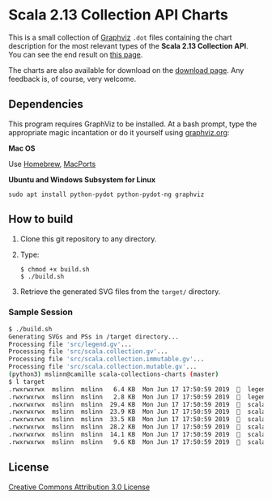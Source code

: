 # Scala 2.13 Collection API Charts
This is a small collection of [Graphviz][] `.dot` files containing the chart description for the most relevant types 
of the **Scala 2.13 Collection API**.  
You can see the end result on [this page](http://www.decodified.com/scala/collections-api.xml).

The charts are also available for download on the [download page](http://github.com/sirthias/scala-collections-charts/downloads).
Any feedback is, of course, very welcome.

## Dependencies
This program requires GraphViz to be installed.
At a bash prompt, type the appropriate magic incantation or do it yourself using 
[graphviz.org](http://www.graphviz.org/Download_macos.php):

**Mac OS**

Use [Homebrew][], [MacPorts][] 

**Ubuntu and Windows Subsystem for Linux**
```
sudo apt install python-pydot python-pydot-ng graphviz
```
    
## How to build
1. Clone this git repository to any directory.
2. Type:
    ```
    $ chmod +x build.sh
    $ ./build.sh
    ```
    
3. Retrieve the generated SVG files from the `target/` directory.

### Sample Session

```bash
$ ./build.sh
Generating SVGs and PSs in /target directory...
Processing file 'src/legend.gv'...
Processing file 'src/scala.collection.gv'...
Processing file 'src/scala.collection.immutable.gv'...
Processing file 'src/scala.collection.mutable.gv'...
(python3) mslinn@camille scala-collections-charts (master)
$ l target
.rwxrwxrwx  mslinn  mslinn   6.4 KB  Mon Jun 17 17:50:59 2019    legend.ps*
.rwxrwxrwx  mslinn  mslinn   2.8 KB  Mon Jun 17 17:50:59 2019    legend.svg*
.rwxrwxrwx  mslinn  mslinn  29.4 KB  Mon Jun 17 17:50:59 2019    scala.collection.immutable.ps*
.rwxrwxrwx  mslinn  mslinn  23.9 KB  Mon Jun 17 17:50:59 2019    scala.collection.immutable.svg*
.rwxrwxrwx  mslinn  mslinn  33.5 KB  Mon Jun 17 17:50:59 2019    scala.collection.mutable.ps*
.rwxrwxrwx  mslinn  mslinn  28.2 KB  Mon Jun 17 17:50:59 2019    scala.collection.mutable.svg*
.rwxrwxrwx  mslinn  mslinn  14.1 KB  Mon Jun 17 17:50:59 2019    scala.collection.ps*
.rwxrwxrwx  mslinn  mslinn   9.6 KB  Mon Jun 17 17:50:59 2019    scala.collection.svg*
```

## License

<a rel="license" href="http://creativecommons.org/licenses/by/3.0/">Creative Commons Attribution 3.0 License</a>

[Graphviz]: http://www.graphviz.org/ "Graphviz Home"
[Homebrew]: http://mxcl.github.com/homebrew/ "Homebrew Home"
[MacPorts]: http://www.macports.org/ "MacPorts Home"

